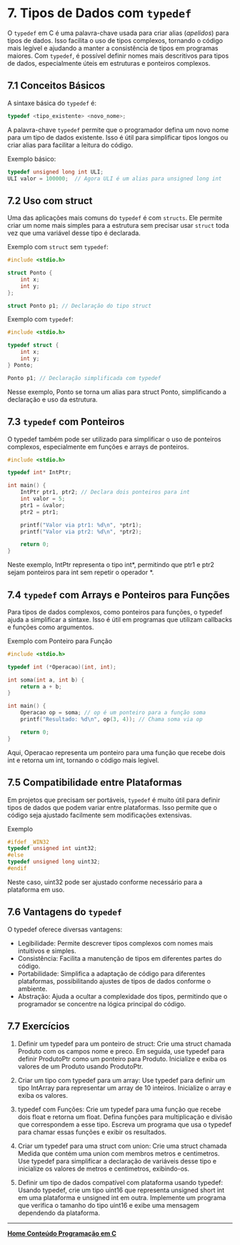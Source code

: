 # 7. Tipos de Dados com `typedef`

O `typedef` em C é uma palavra-chave usada para criar alias (*apelidos*) para tipos de dados. Isso facilita o uso de tipos complexos, tornando o código mais legível e ajudando a manter a consistência de tipos em programas maiores. Com `typedef`, é possível definir nomes mais descritivos para tipos de dados, especialmente úteis em estruturas e ponteiros complexos.

## 7.1 Conceitos Básicos

A sintaxe básica do `typedef` é:

```c
typedef <tipo_existente> <novo_nome>;
```

A palavra-chave `typedef` permite que o programador defina um novo nome para um tipo de dados existente. Isso é útil para simplificar tipos longos ou criar alias para facilitar a leitura do código.

Exemplo básico:

```c
typedef unsigned long int ULI;
ULI valor = 100000;  // Agora ULI é um alias para unsigned long int
```

## 7.2 Uso com struct

Uma das aplicações mais comuns do `typedef` é com `structs`. Ele permite criar um nome mais simples para a estrutura sem precisar usar `struct` toda vez que uma variável desse tipo é declarada.

Exemplo com `struct` sem `typedef`:

```c
#include <stdio.h>

struct Ponto {
    int x;
    int y;
};

struct Ponto p1; // Declaração do tipo struct
```

Exemplo com `typedef`:

```c
#include <stdio.h>

typedef struct {
    int x;
    int y;
} Ponto;

Ponto p1; // Declaração simplificada com typedef
```

Nesse exemplo, Ponto se torna um alias para struct Ponto, simplificando a declaração e uso da estrutura.

## 7.3 `typedef` com Ponteiros

O typedef também pode ser utilizado para simplificar o uso de ponteiros complexos, especialmente em funções e arrays de ponteiros.

```c
#include <stdio.h>

typedef int* IntPtr;

int main() {
    IntPtr ptr1, ptr2; // Declara dois ponteiros para int
    int valor = 5;
    ptr1 = &valor;
    ptr2 = ptr1;

    printf("Valor via ptr1: %d\n", *ptr1);
    printf("Valor via ptr2: %d\n", *ptr2);

    return 0;
}
```

Neste exemplo, IntPtr representa o tipo int*, permitindo que ptr1 e ptr2 sejam ponteiros para int sem repetir o operador *.

## 7.4 `typedef` com Arrays e Ponteiros para Funções

Para tipos de dados complexos, como ponteiros para funções, o typedef ajuda a simplificar a sintaxe. Isso é útil em programas que utilizam callbacks e funções como argumentos.

Exemplo com Ponteiro para Função

```c
#include <stdio.h>

typedef int (*Operacao)(int, int);

int soma(int a, int b) {
    return a + b;
}

int main() {
    Operacao op = soma; // op é um ponteiro para a função soma
    printf("Resultado: %d\n", op(3, 4)); // Chama soma via op

    return 0;
}
```

Aqui, Operacao representa um ponteiro para uma função que recebe dois int e retorna um int, tornando o código mais legível.

## 7.5 Compatibilidade entre Plataformas

Em projetos que precisam ser portáveis, `typedef` é muito útil para definir tipos de dados que podem variar entre plataformas. Isso permite que o código seja ajustado facilmente sem modificações extensivas.

Exemplo

```c
#ifdef _WIN32
typedef unsigned int uint32;
#else
typedef unsigned long uint32;
#endif
```

Neste caso, uint32 pode ser ajustado conforme necessário para a plataforma em uso.

## 7.6 Vantagens do `typedef`

O typedef oferece diversas vantagens:

- Legibilidade: Permite descrever tipos complexos com nomes mais intuitivos e simples.
- Consistência: Facilita a manutenção de tipos em diferentes partes do código.
- Portabilidade: Simplifica a adaptação de código para diferentes plataformas, possibilitando ajustes de tipos de dados conforme o ambiente.
- Abstração: Ajuda a ocultar a complexidade dos tipos, permitindo que o programador se concentre na lógica principal do código.

## 7.7 Exercícios

1. Definir um typedef para um ponteiro de struct: Crie uma struct chamada Produto com os campos nome e preco. Em seguida, use typedef para definir ProdutoPtr como um ponteiro para Produto. Inicialize e exiba os valores de um Produto usando ProdutoPtr.

2.  Criar um tipo com typedef para um array: Use typedef para definir um tipo IntArray para representar um array de 10 inteiros. Inicialize o array e exiba os valores.

3. typedef com Funções: Crie um typedef para uma função que recebe dois float e retorna um float. Defina funções para multiplicação e divisão que correspondem a esse tipo. Escreva um programa que usa o typedef para chamar essas funções e exibir os resultados.

4. Criar um typedef para uma struct com union: Crie uma struct chamada Medida que contém uma union com membros metros e centimetros. Use typedef para simplificar a declaração de variáveis desse tipo e inicialize os valores de metros e centimetros, exibindo-os.

5. Definir um tipo de dados compatível com plataforma usando typedef: Usando typedef, crie um tipo uint16 que representa unsigned short int em uma plataforma e unsigned int em outra. Implemente um programa que verifica o tamanho do tipo uint16 e exibe uma mensagem dependendo da plataforma.

___
**[Home Conteúdo Programação em C](https://github.com/claytonjasilva/claytonjasilva.github.io/blob/main/progC_aulas.md)**   
